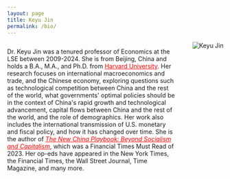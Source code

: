 ```yaml
---
layout: page
title: Keyu Jin
permalink: /bio/
---
```


<!-- Begin container for text and image layout -->
<div style="display: flex; align-items: flex-start;">

  <!-- Left side: Text content -->
  <div style="flex: 1; padding-right: 20px;">
    <p>Dr. Keyu Jin was a tenured professor of Economics at the LSE between 2009-2024. She is from Beijing, China and holds a B.A., M.A., and Ph.D. from <a href="https://www.harvard.edu/" style="color:red;">Harvard University</a>. Her research focuses on international macroeconomics and trade, and the Chinese economy, exploring questions such as technological competition between China and the rest of the world, what governments' optimal policies should be in the context of China's rapid growth and technological advancement, capital flows between China and the rest of the world, and the role of demographics. Her work also includes the international transmission of U.S. monetary and fiscal policy, and how it has changed over time. She is the author of <a href="https://www.keyujin.co/the-new-china-playbook/" style="color:red; font-style: italic;">The New China Playbook: Beyond Socialism and Capitalism</a>, which was a Financial Times Must Read of 2023. Her op-eds have appeared in the New York Times, the Financial Times, the Wall Street Journal, Time Magazine, and many more.</p>
  </div>

  <!-- Right side: Image -->
  <div style="flex: 0 0 auto; padding-left: 20px;">
    <img src="{{ site.baseurl }}/images/11.jpg" alt="Keyu Jin" style="display: block;">
  </div>

</div>
<!-- End container for text and image layout -->
